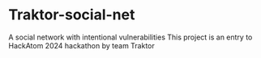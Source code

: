 # Traktor-social-net
A social network with intentional vulnerabilities
This project is an entry to HackAtom 2024 hackathon by team Traktor
